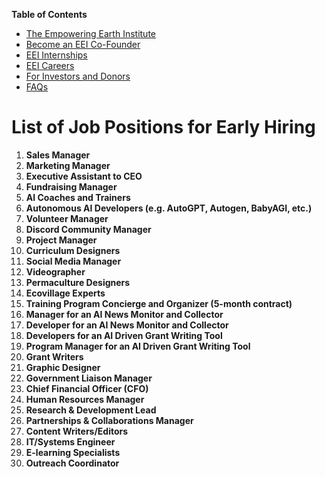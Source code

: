 **Table of Contents**
 - [The Empowering Earth Institute](README.md)
 -  [Become an EEI Co-Founder](Become_an_EEI_Co-Founder.md)
 - [EEI Internships](EEI_Internships.md)
 - [EEI Careers](EEI_Careers.md)
 - [For Investors and Donors](For_Investors_and_Donors.md)
 - [FAQs](FAQ.md)

# List of Job Positions for Early Hiring
1. **Sales Manager**
2. **Marketing Manager**
3. **Executive Assistant to CEO**
4. **Fundraising Manager**
5. **AI Coaches and Trainers**
6. **Autonomous AI Developers (e.g. AutoGPT, Autogen, BabyAGI, etc.)**
7. **Volunteer Manager**
8. **Discord Community Manager**
9. **Project Manager**
10. **Curriculum Designers**
11. **Social Media Manager**
12. **Videographer**
13. **Permaculture Designers**
14. **Ecovillage Experts**
15. **Training Program Concierge and Organizer (5-month contract)**
16. **Manager for an AI News Monitor and Collector**
17. **Developer for an AI News Monitor and Collector**
18. **Developers for an AI Driven Grant Writing Tool**
19. **Program Manager for an AI Driven Grant Writing Tool**
20. **Grant Writers**
21. **Graphic Designer**
22. **Government Liaison Manager**
23. **Chief Financial Officer (CFO)**
24. **Human Resources Manager**
25. **Research & Development Lead**
26. **Partnerships & Collaborations Manager**
27. **Content Writers/Editors**
28. **IT/Systems Engineer**
29. **E-learning Specialists**
30. **Outreach Coordinator**

